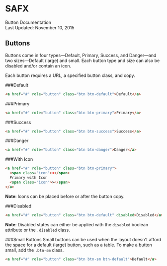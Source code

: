 SAFX
===
Button Documentation  
Last Updated: November 10, 2015

## Buttons
Buttons come in four types—Default, Primary, Success, and Danger—and two sizes—Default (large) and small. Each button type and size can also be disabled and/or contain an icon.

Each button requires a URL, a specified button class, and copy.

###Default

```html
<a href="#" role="button" class="btn btn-default">Default</a>
```

###Primary

```html
<a href="#" role="button" class="btn btn-primary">Primary</a>
```

###Success

```html
<a href="#" role="button" class="btn btn-success">Success</a>
```

###Danger

```html
<a href="#" role="button" class="btn btn-danger">Danger</a>
```

###With Icon

```html
<a href="#" role="button" class="btn btn-primary">
  <span class="icon"><</span>
  Primary with Icon
  <span class="icon">></span>
</a>
```

**Note**: Icons can be placed before or after the button copy.

###Disabled

```html
<a href="#" role="button" class="btn btn-default" disabled>Disabled</a>
```

**Note**: Disabled states can either be applied with the `disabled` boolean attribute or the `.disabled` class.

###Small Buttons
Small buttons can be used when the layout doesn't afford the space for a default (large) button, such as a table. To make a button small, add the `.btn-sm` class.

```html
<a href="#" role="button" class="btn btn-sm btn-default">Default</a>
```